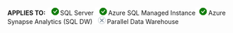 <Token>**APPLIES TO:** ![Yes](media/yes-icon.png)SQL Server ![Yes](media/yes-icon.png)Azure SQL Managed Instance![Yes](media/yes-icon.png)Azure Synapse Analytics (SQL DW) ![No](media/no-icon.png)Parallel Data Warehouse </Token>
